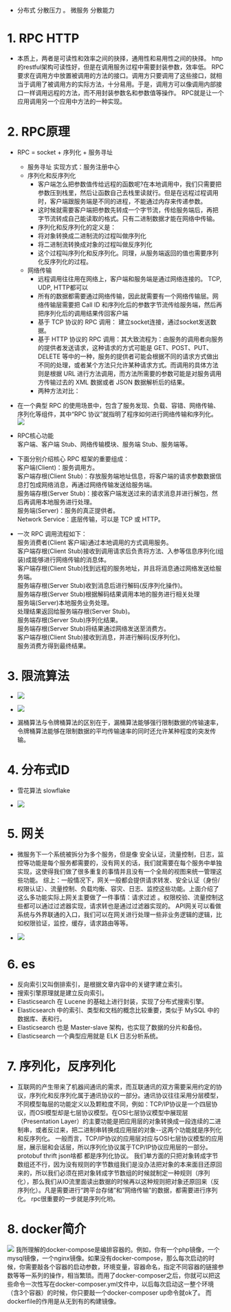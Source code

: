 - 分布式 分散压力 。   微服务 分散能力
# 1. RPC HTTP
- 本质上，两者是可读性和效率之间的抉择，通用性和易用性之间的抉择。  http的restful架构可读性好，但是在调用服务过程中需要封装参数，效率低。 RPC要求在调用方中放置被调用的方法的接口。调用方只要调用了这些接口，就相当于调用了被调用方的实际方法，十分易用。于是，调用方可以像调用内部接口一样调用远程的方法，而不用封装参数名和参数值等操作。 RPC就是让一个应用调用另一个应用中方法的一种实现。
# 2. RPC原理
- RPC = socket + 序列化 + 服务寻址
    - 服务寻址 实现方式：服务注册中心
    - 序列化和反序列化
        - 客户端怎么把参数值传给远程的函数呢?在本地调用中，我们只需要把参数压到栈里，然后让函数自己去栈里读就行。但是在远程过程调用时，客户端跟服务端是不同的进程，不能通过内存来传递参数。
        - 这时候就需要客户端把参数先转成一个字节流，传给服务端后，再把字节流转成自己能读取的格式。只有二进制数据才能在网络中传输。
        - 序列化和反序列化的定义是：
        - 将对象转换成二进制流的过程叫做序列化
        - 将二进制流转换成对象的过程叫做反序列化
        - 这个过程叫序列化和反序列化。同理，从服务端返回的值也需要序列化反序列化的过程。
    - 网络传输
        - 远程调用往往用在网络上，客户端和服务端是通过网络连接的。 TCP, UDP, HTTP都可以
        - 所有的数据都需要通过网络传输，因此就需要有一个网络传输层。网络传输层需要把 Call ID 和序列化后的参数字节流传给服务端，然后再把序列化后的调用结果传回客户端
        - 基于 TCP 协议的 RPC 调用： 建立socket连接，通过socket发送数据。
        - 基于 HTTP 协议的 RPC 调用：其大致流程为：由服务的调用者向服务的提供者发送请求，这种请求的方式可能是 GET、POST、PUT、DELETE 等中的一种，服务的提供者可能会根据不同的请求方式做出不同的处理，或者某个方法只允许某种请求方式。而调用的具体方法则是根据 URL 进行方法调用，而方法所需要的参数可能是对服务调用方传输过去的 XML 数据或者 JSON 数据解析后的结果。
        - 两种方法对比：

- 在一个典型 RPC 的使用场景中，包含了服务发现、负载、容错、网络传输、序列化等组件，其中“RPC 协议”就指明了程序如何进行网络传输和序列化。
![](figure/RPC.jpg)

- RPC核心功能  
客户端、客户端 Stub、网络传输模块、服务端 Stub、服务端等。

- 下面分别介绍核心 RPC 框架的重要组成：  
客户端(Client)：服务调用方。  
客户端存根(Client Stub)：存放服务端地址信息，将客户端的请求参数数据信息打包成网络消息，再通过网络传输发送给服务端。  
服务端存根(Server Stub)：接收客户端发送过来的请求消息并进行解包，然后再调用本地服务进行处理。  
服务端(Server)：服务的真正提供者。  
Network Service：底层传输，可以是 TCP 或 HTTP。

- 一次 RPC 调用流程如下：  
服务消费者(Client 客户端)通过本地调用的方式调用服务。  
客户端存根(Client Stub)接收到调用请求后负责将方法、入参等信息序列化(组装)成能够进行网络传输的消息体。  
客户端存根(Client Stub)找到远程的服务地址，并且将消息通过网络发送给服务端。  
服务端存根(Server Stub)收到消息后进行解码(反序列化操作)。  
服务端存根(Server Stub)根据解码结果调用本地的服务进行相关处理  
服务端(Server)本地服务业务处理。  
处理结果返回给服务端存根(Server Stub)。  
服务端存根(Server Stub)序列化结果。  
服务端存根(Server Stub)将结果通过网络发送至消费方。  
客户端存根(Client Stub)接收到消息，并进行解码(反序列化)。  
服务消费方得到最终结果。

# 3. 限流算法
- ![](figure/loutong.png)

- ![](figure/lingpaitong.png)

- 漏桶算法与令牌桶算法的区别在于，漏桶算法能够强行限制数据的传输速率，令牌桶算法能够在限制数据的平均传输速率的同时还允许某种程度的突发传输。

# 4. 分布式ID
- 雪花算法 slowflake

- ![](figure/snowflake.png)

# 5. 网关
- 微服务下一个系统被拆分为多个服务，但是像 安全认证，流量控制，日志，监控等功能是每个服务都需要的，没有网关的话，我们就需要在每个服务中单独实现，这使得我们做了很多重复的事情并且没有一个全局的视图来统一管理这些功能。
综上：一般情况下，网关一般都会提供请求转发、安全认证（身份/权限认证）、流量控制、负载均衡、容灾、日志、监控这些功能。上面介绍了这么多功能实际上网关主要做了一件事情：请求过滤 。权限校验、流量控制这些都可以通过过滤器实现，请求转也是通过过滤器实现的。
API网关可以看做系统与外界联通的入口，我们可以在网关进行处理一些非业务逻辑的逻辑，比如权限验证，监控，缓存，请求路由等等。

- ![](figure/gateway.png)

# 6. es

- 反向索引又叫倒排索引，是根据文章内容中的关键字建立索引。
- 搜索引擎原理就是建立反向索引。
- Elasticsearch 在 Lucene 的基础上进行封装，实现了分布式搜索引擎。
- Elasticsearch 中的索引、类型和文档的概念比较重要，类似于 MySQL 中的数据库、表和行。
- Elasticsearch 也是 Master-slave 架构，也实现了数据的分片和备份。
- Elasticsearch 一个典型应用就是 ELK 日志分析系统。

# 7. 序列化，反序列化
- 互联网的产生带来了机器间通讯的需求，而互联通讯的双方需要采用约定的协议，序列化和反序列化属于通讯协议的一部分。通讯协议往往采用分层模型，不同模型每层的功能定义以及颗粒度不同，例如：TCP/IP协议是一个四层协议，而OSI模型却是七层协议模型。在OSI七层协议模型中展现层（Presentation Layer）的主要功能是把应用层的对象转换成一段连续的二进制串，或者反过来，把二进制串转换成应用层的对象--这两个功能就是序列化和反序列化。
一般而言，TCP/IP协议的应用层对应与OSI七层协议模型的应用层，展示层和会话层，所以序列化协议属于TCP/IP协议应用层的一部分。protobuf thrift json啥都 都是序列化协议。
我们单方面的只把对象转成字节数组还不行，因为没有规则的字节数组我们是没办法把对象的本来面目还原回来的，所以我们必须在把对象转成字节数组的时候就制定一种规则（序列化），那么我们从IO流里面读出数据的时候再以这种规则把对象还原回来（反序列化）。凡是需要进行“跨平台存储”和”网络传输”的数据，都需要进行序列化。 rpc很重要的一步就是序列化哟。

# 8. docker简介
![](figure/docker.png)
我所理解的docker-compose是编排容器的。例如，你有一个php镜像，一个mysql镜像，一个nginx镜像。如果没有docker-compose，那么每次启动的时候，你需要敲各个容器的启动参数，环境变量，容器命名，指定不同容器的链接参数等等一系列的操作，相当繁琐。而用了docker-composer之后，你就可以把这些命令一次性写在docker-composer.yml文件中，以后每次启动这一整个环境（含3个容器）的时候，你只要敲一个docker-composer up命令就ok了。
而dockerfile的作用是从无到有的构建镜像。
